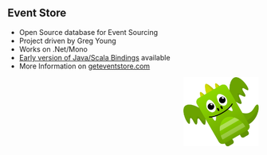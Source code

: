 ## Event Store 

- Open Source database for Event Sourcing
- Project driven by Greg Young
- Works on .Net/Mono
- [Early version of Java/Scala Bindings](https://github.com/EventStore/eventstorejvmclient) available
- More Information on [geteventstore.com](http://geteventstore.com/)

<img src="static/img/ouro.png" style="float:right;width:30%"/>
